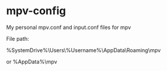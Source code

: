 # mpv-config
My personal mpv.conf and input.conf files for mpv


File path:

%SystemDrive%\\Users\\%Username%\\AppData\\Roaming\\mpv

or %AppData%\\mpv
